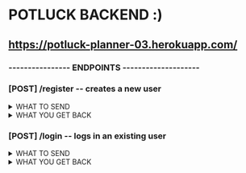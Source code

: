 # POTLUCK BACKEND :)

##  https://potluck-planner-03.herokuapp.com/



### ----------------  ENDPOINTS  -------------------- 

### [POST] /register  -- creates a new user
<details>
    <summary> WHAT TO SEND </summary>
    ```JSON
    {
        "username": "string",
        "password": "string"
    }
    ```
</details>
<details>
    <summary> WHAT YOU GET BACK </summary>
    ```
    {
        "username": "string",
        "user_id": "integer"
    }
    ```
</details>


### [POST] /login  -- logs in an existing user
<details>
    <summary> WHAT TO SEND </summary>
    ```
    {
        "username": "string",
        "password": "string"
    }
    ```
</details>
<details>
    <summary> WHAT YOU GET BACK </summary>
    ```
    {
        "message": "Welcome back username",
        "user_id": integer,
        "username": "username",
        "token": "TOKEN"
    }
    ```
</details>

